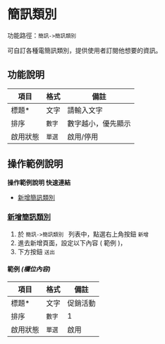 # 簡訊類別 


功能路徑：`簡訊->簡訊類別 `

可自訂各種電簡訊類別，提供使用者訂閱他想要的資訊。


  
##  功能說明

| 項目  | 格式 | 備註 |
|---|---|---|
|標題*|文字|請輸入文字|
|排序|`數字`|數字越小，優先顯示|
|啟用狀態|`單選`|啟用/停用|

##  操作範例說明

**操作範例說明 快速連結**

* [新增簡訊類別](guide/sms-category#新增簡訊類別)

### [新增簡訊類別](guide/sms-category#新增簡訊類別)

1. 於 `簡訊->簡訊類別 ` 列表中，點選右上角按鈕 `新增` 
2. 進去新增頁面，設定以下內容 ( 範例 )，
3. 下方按鈕 `送出`

#### 範例 _(欄位內容)_



| 項目  | 格式 | 備註 |
|---|---|---|
|標題*|文字|促銷活動|
|排序|`數字`|1|
|啟用狀態|`單選`|啟用|